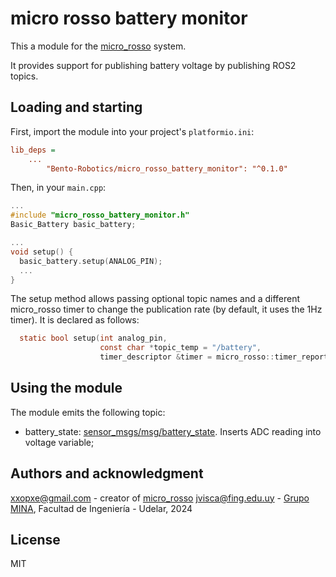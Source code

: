 # micro rosso battery monitor

This a module for the [micro_rosso](https://github.com/xopxe/micro_rosso_platformio) system.

It provides support for publishing battery voltage by publishing ROS2 topics.

## Loading and starting

First, import the module into your project's `platformio.ini`:

```ini
lib_deps =
    ...
        "Bento-Robotics/micro_rosso_battery_monitor": "^0.1.0"
```

Then, in your `main.cpp`:

```cpp
...
#include "micro_rosso_battery_monitor.h"
Basic_Battery basic_battery;

...
void setup() {
  basic_battery.setup(ANALOG_PIN);
  ...
}
```

The setup method allows passing optional topic names and a different micro_rosso timer to change the publication rate (by default, it uses the 1Hz timer). It is declared as follows:

```h
  static bool setup(int analog_pin,
                    const char *topic_temp = "/battery",
                    timer_descriptor &timer = micro_rosso::timer_report);
```


## Using the module

The module emits the following topic:

* battery_state: [sensor_msgs/msg/battery_state](https://docs.ros.org/en/jazzy/p/sensor_msgs/interfaces/msg/BatteryState.html). Inserts ADC reading into voltage variable;

## Authors and acknowledgment

xxopxe@gmail.com - creator of [micro_rosso](https://github.com/xopxe/micro_rosso_platformio)
jvisca@fing.edu.uy - [Grupo MINA](https://www.fing.edu.uy/inco/grupos/mina/), Facultad de Ingeniería - Udelar, 2024

## License

MIT
